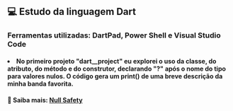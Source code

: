 ## 💻 Estudo da linguagem Dart 
### Ferramentas utilizadas: DartPad, Power Shell e Visual Studio Code
#### <li>No primeiro projeto "dart__project" eu explorei o uso da classe, do atributo, do método e do construtor, declarando "?" após o nome do tipo para valores nulos. O código gera um print() de uma breve descrição da minha banda favorita. 
#### 🔎 Saiba mais: [Null Safety](https://dart.dev/null-safety#:~:text=The%20Dart%20language%20enforces%20sound,can%20be%20difficult%20to%20debug)
